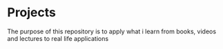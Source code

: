 # Projects
The purpose of this repository is to apply what i learn from books, videos and lectures to real life applications
